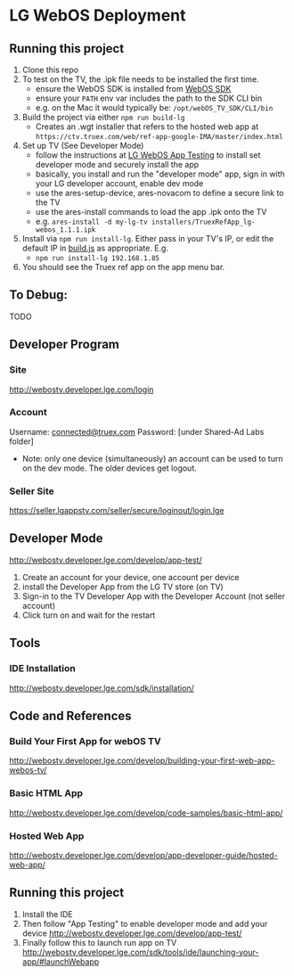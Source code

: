 # LG WebOS Deployment  

## Running this project
1. Clone this repo
1. To test on the TV, the .ipk file needs to be installed the first time.
   - ensure the WebOS SDK is installed from [WebOS SDK](http://webostv.developer.lge.com/sdk/download/download-sdk/)
   - ensure your `PATH` env var includes the path to the SDK CLI bin
   - e.g. on the Mac it would typically be: `/opt/webOS_TV_SDK/CLI/bin`
1. Build the project via either `npm run build-lg`
   * Creates an .wgt installer that refers to the hosted web app at `https://ctv.truex.com/web/ref-app-google-IMA/master/index.html`
1. Set up TV (See Developer Mode)
   - follow the instructions at [LG WebOS App Testing](http://webostv.developer.lge.com/develop/app-test/) to install set developer mode and securely install the app
   - basically, you install and run the "developer mode" app, sign in with your LG developer account, enable dev mode
   - use the ares-setup-device, ares-novacom to define a secure link to the TV
   - use the ares-install commands to load the app .ipk onto the TV
   - e.g. `ares-install -d my-lg-tv installers/TruexRefApp_lg-webos_1.1.1.ipk`
1. Install via `npm run install-lg`. Either pass in your TV's IP, or edit the default IP in [build.js](./builder.js) as appropriate. E.g.
   * `npm run install-lg 192.168.1.85`
1. You should see the Truex ref app on the app menu bar.

## To Debug:
TODO

## Developer Program
### Site
http://webostv.developer.lge.com/login

### Account 
Username: connected@truex.com
Password: [under Shared-Ad Labs folder] 
* Note: only one device (simultaneously) an account can be used to turn on the dev mode. The older devices get logout.

### Seller Site
https://seller.lgappstv.com/seller/secure/loginout/login.lge

## Developer Mode
http://webostv.developer.lge.com/develop/app-test/
1. Create an account for your device, one account per device
1. install the Developer App from the LG TV store (on TV)
1. Sign-in to the TV Developer App with the Developer Account (not seller account)
1. Click turn on and wait for the restart

## Tools
### IDE Installation
http://webostv.developer.lge.com/sdk/installation/

## Code and References
### Build Your First App for webOS TV
http://webostv.developer.lge.com/develop/building-your-first-web-app-webos-tv/

### Basic HTML App
http://webostv.developer.lge.com/develop/code-samples/basic-html-app/

### Hosted Web App
http://webostv.developer.lge.com/develop/app-developer-guide/hosted-web-app/

## Running this project
1. Install the IDE
1. Then follow "App Testing" to enable developer mode and add your device
http://webostv.developer.lge.com/develop/app-test/ 
1. Finally follow this to launch run app on TV
http://webostv.developer.lge.com/sdk/tools/ide/launching-your-app/#launchWebapp
